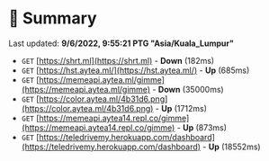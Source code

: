 # 📖 Summary
Last updated: **9/6/2022, 9:55:21 PTG "Asia/Kuala_Lumpur"**

- `GET` [https://shrt.ml](https://shrt.ml) - **Down** (182ms)
- `GET` [https://hst.aytea.ml/](https://hst.aytea.ml/) - **Up** (685ms)
- `GET` [https://memeapi.aytea.ml/gimme](https://memeapi.aytea.ml/gimme) - **Down** (35000ms)
- `GET` [https://color.aytea.ml/4b31d6.png](https://color.aytea.ml/4b31d6.png) - **Up** (1712ms)
- `GET` [https://memeapi.aytea14.repl.co/gimme](https://memeapi.aytea14.repl.co/gimme) - **Up** (873ms)
- `GET` [https://teledrivemy.herokuapp.com/dashboard](https://teledrivemy.herokuapp.com/dashboard) - **Up** (18552ms)
